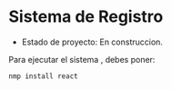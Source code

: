 <h1> Sistema de Registro</h1>

- Estado de proyecto: En construccion.

Para ejecutar el sistema , debes poner:

```nmp install react```
